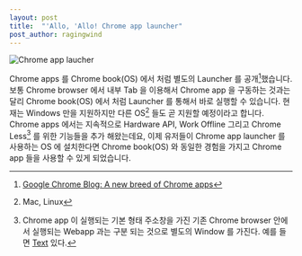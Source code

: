 ```yaml
---
layout: post
title:  "'Allo, 'Allo! Chrome app launcher"
post_author: ragingwind
---
```


![Chrome app laucher](https://storage.googleapis.com/support-kms-prod/SNP_BA510FA08FF9303CA6B06D9B9E1D6E07559F_3141450_en_v1)

Chrome apps 를 Chrome book(OS) 에서 처럼 별도의 Launcher 를 공개[^0]했습니다. 보통 Chrome browser 에서 내부 Tab 을 이용해서 Chrome app 을 구동하는 것과는 달리 Chrome book(OS) 에서 처럼 Launcher 를 통해서 바로 실행할 수 있습니다. 현재는 Windows 만을 지원하지만 다른 OS[^1] 들도 곧 지원할 예정이라고 합니다. Chrome apps 에서는 지속적으로 Hardware API, Work Offline 그리고 Chrome Less[^2] 를 위한 기능들을 추가 해왔는데요, 이제 유저들이 Chrome app launcher 를 사용하는 OS 에 설치한다면 Chrome book(OS) 와 동일한 경험을 가지고 Chrome app 들을 사용할 수 있게 되었습니다.

[^0]: [Google Chrome Blog: A new breed of Chrome apps]( http://goo.gl/3xzB9F )
[^1]: Mac, Linux
[^2]: Chrome app 이 실행되는 기본 형태 주소창을 가진 기존 Chrome browser 안에서 실행되는 Webapp 과는 구분 되는 것으로 별도의 Window 를 가진다. 예를 들면 [Text]( http://goo.gl/V1ciT ) 있다.
